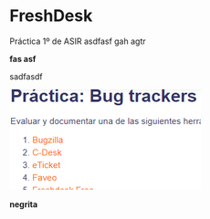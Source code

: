 # FreshDesk
Práctica 1º de ASIR
asdfasf gah agtr 

****fas asf****

sadfasdf 


![imagen](/capturas/1.png)


**negrita**
